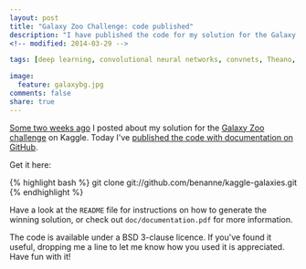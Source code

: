 ```yaml
---
layout: post
title: "Galaxy Zoo Challenge: code published"
description: "I have published the code for my solution for the Galaxy Zoo Challenge on GitHub"
<!-- modified: 2014-03-29 -->

tags: [deep learning, convolutional neural networks, convnets, Theano, Kaggle, Galaxy Zoo, competition, Python, code]

image:
  feature: galaxybg.jpg
comments: false
share: true
---
```


[Some two weeks ago](http://benanne.github.io/2014/04/05/galaxy-zoo.html) I posted about my solution for the [Galaxy Zoo challenge](http://www.kaggle.com/c/galaxy-zoo-the-galaxy-challenge) on Kaggle. Today I've [published the code with documentation on GitHub](https://github.com/benanne/kaggle-galaxies).

Get it here:

{% highlight bash %}
git clone git://github.com/benanne/kaggle-galaxies.git
{% endhighlight %}

Have a look at the `README` file for instructions on how to generate the winning solution, or check out `doc/documentation.pdf` for more information. 

The code is available under a BSD 3-clause licence. If you've found it useful, dropping me a line to let me know how you used it is appreciated. Have fun with it!
